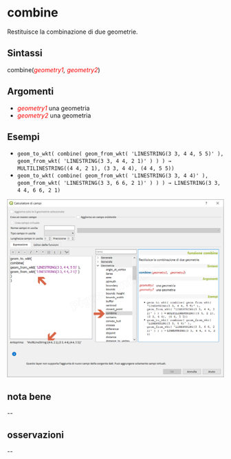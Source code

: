 # combine

Restituisce la combinazione di due geometrie.

## Sintassi

combine(_<span style="color:red;">geometry1</span>, <span style="color:red;">geometry2</span>_)

## Argomenti

* _<span style="color:red;">geometry1</span>_ una geometria
* _<span style="color:red;">geometry2</span>_ una geometria

## Esempi

* `geom_to_wkt( combine( geom_from_wkt( 'LINESTRING(3 3, 4 4, 5 5)' ), geom_from_wkt( 'LINESTRING(3 3, 4 4, 2 1)' ) ) ) → MULTILINESTRING((4 4, 2 1), (3 3, 4 4), (4 4, 5 5))`
* `geom_to_wkt( combine( geom_from_wkt( 'LINESTRING(3 3, 4 4)' ), geom_from_wkt( 'LINESTRING(3 3, 6 6, 2 1)' ) ) ) → LINESTRING(3 3, 4 4, 6 6, 2 1)`

![](../../img/geometria/combine/combine1.png)

## nota bene

--

## osservazioni

--
